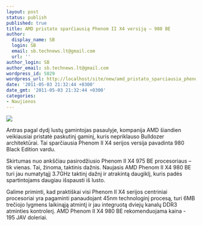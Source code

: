 ```yaml
---
layout: post
status: publish
published: true
title: AMD pristato sparčiausią Phenom II X4 versiją – 980 BE
author:
  display_name: SB
  login: SB
  email: sb.technews.lt@gmail.com
  url: ''
author_login: SB
author_email: sb.technews.lt@gmail.com
wordpress_id: 5829
wordpress_url: http://localhost/site/new/amd_pristato_sparciausia_phenom_ii_x4_versija__980_be/
date: '2011-05-03 21:32:44 +0300'
date_gmt: '2011-05-03 21:32:44 +0300'
categories:
- Naujienos
---
```

<div class="imgright"><img src="http://technews.lt/upload/454571452.jpg"  /></div>
<p>Antras pagal dydį lustų gamintojas pasaulyje, kompanija AMD šiandien veikiausiai pristatė paskutinį gaminį, kuris nepriklauso Bulldozer architektūrai. Tai sparčiausia Phenom II X4 serijos versija pavadinta 980 Black Edition vardu.</p>
<p>Skirtumas nuo ankščiau pasirodžiusio Phenom II X4 975 BE procesoriaus – tik vienas. Tai, žinoma, taktinis dažnis. Naujasis AMD Phenom II X4 980 BE turi jau numatytąjį 3.7GHz taktinį dažnį ir atrakintą daugiklį, kuris padės spartintojams daugiau išspausti iš lusto.</p>
<p>Galime priminti, kad praktiškai visi Phenom II X4 serijos centriniai procesoriai yra pagaminti panaudojant 45nm technologinį procesą, turi 6MB trečiojo lygmens laikinąją atmintį ir jau integruotą dviejų kanalų DDR3 atminties kontrolerį. AMD Phenom II X4 980 BE rekomenduojama kaina - 195 JAV doleriai.<br /></p>
